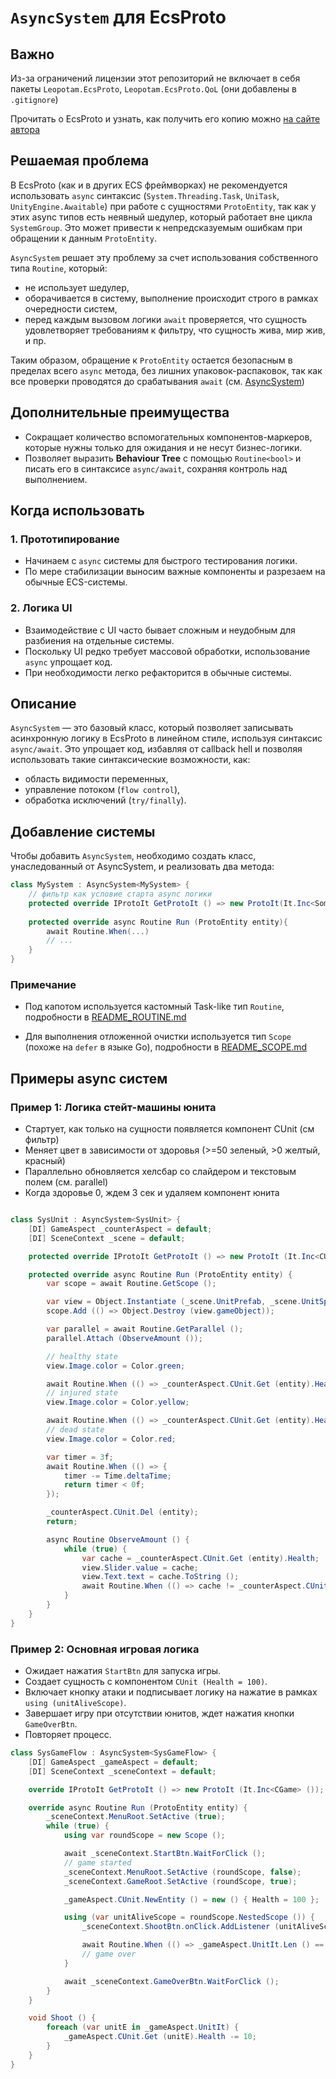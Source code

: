 # `AsyncSystem` для EcsProto

## Важно
Из-за ограничений лицензии этот репозиторий не включает в себя пакеты `Leopotam.EcsProto`, `Leopotam.EcsProto.QoL` (они добавлены в `.gitignore`)

Прочитать о EcsProto и узнать, как получить его копию можно [на сайте автора](https://leopotam.ru/28/)

## Решаемая проблема

В EcsProto (как и в других ECS фреймворках) не рекомендуется использовать `async` синтаксис (`System.Threading.Task`, `UniTask`, `UnityEngine.Awaitable`) при работе с сущностями `ProtoEntity`, так как у этих async типов есть неявный шедулер, который работает вне цикла `SystemGroup`. Это может привести к непредсказуемым ошибкам при обращении к данным `ProtoEntity`.

`AsyncSystem` решает эту проблему за счет использования собственного типа `Routine`, который:

- не использует шедулер,
- оборачивается в систему, выполнение происходит строго в рамках очередности систем,
- перед каждым вызовом логики `await` проверяется, что сущность удовлетворяет требованиям к фильтру, что сущность жива, мир жив, и пр.


Таким образом, обращение к `ProtoEntity` остается безопасным в пределах всего `async` метода, без лишних упаковок-распаковок, так как все проверки проводятся до срабатывания `await` (см. [AsyncSystem](./Assets/Code/AsyncSystem/AsyncSystem.cs))

## Дополнительные преимущества

- Сокращает количество вспомогательных компонентов-маркеров, которые нужны только для ожидания и не несут бизнес-логики.
- Позволяет выразить **Behaviour Tree** с помощью `Routine<bool>` и писать его в синтаксисе `async/await`, сохраняя контроль над выполнением.

## Когда использовать

### 1. Прототипирование

- Начинаем с `async` системы для быстрого тестирования логики.
- По мере стабилизации выносим важные компоненты и разрезаем на обычные ECS-системы.

### 2. Логика UI

- Взаимодействие с UI часто бывает сложным и неудобным для разбиения на отдельные системы.
- Поскольку UI редко требует массовой обработки, использование `async` упрощает код.
- При необходимости легко рефакторится в обычные системы.

## Описание

`AsyncSystem` — это базовый класс, который позволяет записывать асинхронную логику в EcsProto в линейном стиле, используя синтаксис `async/await`. Это упрощает код, избавляя от callback hell и позволяя использовать такие синтаксические возможности, как:

- область видимости переменных,
- управление потоком (`flow control`),
- обработка исключений (`try/finally`).

## Добавление системы

Чтобы добавить `AsyncSystem`, необходимо создать класс, унаследованный от AsyncSystem<TSelf>, и реализовать два метода:
```csharp
class MySystem : AsyncSystem<MySystem> {
    // фильтр как условие старта async логики
    protected override IProtoIt GetProtoIt () => new ProtoIt(It.Inc<SomeComponent>());
 
    protected override async Routine Run (ProtoEntity entity){
        await Routine.When(...)
        // ...
    }
}
```
### Примечание
- Под капотом используется кастомный Task-like тип `Routine`, подробности в  [README_ROUTINE.md](./Assets/Code/Lib/Routines/README_ROUTINE.md)

- Для выполнения отложенной очистки используется тип `Scope` (похоже на `defer` в языке Go), подробности в [README_SCOPE.md](./Assets/Code/Lib/Scope/README_SCOPE.md)

## Примеры async систем

### Пример 1: Логика стейт-машины юнита
 
- Стартует, как только на сущности появляется компонент CUnit (см фильтр)
- Меняет цвет в зависимости от здоровья (>=50 зеленый, >0 желтый, красный)
- Параллельно обновляется хелсбар со слайдером и текстовым полем (см. parallel)
- Когда здоровье 0, ждем 3 сек и удаляем компонент юнита

```csharp

class SysUnit : AsyncSystem<SysUnit> {
    [DI] GameAspect _counterAspect = default;
    [DI] SceneContext _scene = default;

    protected override IProtoIt GetProtoIt () => new ProtoIt (It.Inc<CUnit> ());

    protected override async Routine Run (ProtoEntity entity) {
        var scope = await Routine.GetScope ();

        var view = Object.Instantiate (_scene.UnitPrefab, _scene.UnitSpawn);
        scope.Add (() => Object.Destroy (view.gameObject));

        var parallel = await Routine.GetParallel ();
        parallel.Attach (ObserveAmount ()); 

        // healthy state
        view.Image.color = Color.green;

        await Routine.When (() => _counterAspect.CUnit.Get (entity).Health < 50);
        // injured state
        view.Image.color = Color.yellow;

        await Routine.When (() => _counterAspect.CUnit.Get (entity).Health <= 0);
        // dead state
        view.Image.color = Color.red;

        var timer = 3f;
        await Routine.When (() => {
            timer -= Time.deltaTime;
            return timer < 0f;
        });

        _counterAspect.CUnit.Del (entity);
        return;

        async Routine ObserveAmount () {
            while (true) {
                var cache = _counterAspect.CUnit.Get (entity).Health;
                view.Slider.value = cache;
                view.Text.text = cache.ToString ();
                await Routine.When (() => cache != _counterAspect.CUnit.Get (entity).Health);
            }
        }
    }
}
```

### Пример 2: Основная игровая логика
- Ожидает нажатия `StartBtn` для запуска игры.
- Создает сущность с компонентом `CUnit (Health = 100)`.
- Включает кнопку атаки и подписывает логику на нажатие в рамках `using (unitAliveScope)`.
- Завершает игру при отсутствии юнитов, ждет нажатия кнопки `GameOverBtn`.
- Повторяет процесс.
```csharp
class SysGameFlow : AsyncSystem<SysGameFlow> {
    [DI] GameAspect _gameAspect = default;
    [DI] SceneContext _sceneContext = default;

    override IProtoIt GetProtoIt () => new ProtoIt (It.Inc<CGame> ());

    override async Routine Run (ProtoEntity entity) {
        _sceneContext.MenuRoot.SetActive (true);
        while (true) {
            using var roundScope = new Scope ();

            await _sceneContext.StartBtn.WaitForClick ();
            // game started
            _sceneContext.MenuRoot.SetActive (roundScope, false);
            _sceneContext.GameRoot.SetActive (roundScope, true);

            _gameAspect.CUnit.NewEntity () = new () { Health = 100 };

            using (var unitAliveScope = roundScope.NestedScope ()) {
                _sceneContext.ShootBtn.onClick.AddListener (unitAliveScope, Shoot);

                await Routine.When (() => _gameAspect.UnitIt.Len () == 0);
                // game over
            }

            await _sceneContext.GameOverBtn.WaitForClick ();
        }
    }

    void Shoot () {
        foreach (var unitE in _gameAspect.UnitIt) {
            _gameAspect.CUnit.Get (unitE).Health -= 10;
        }
    }
}
```
